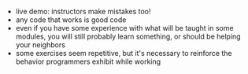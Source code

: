 
* live demo: instructors make mistakes too!
* any code that works is good code
* even if you have some experience with what will be taught in some modules, you will still probably learn something, or should be helping your neighbors 
* some exercises seem repetitive, but it's necessary to reinforce the behavior programmers exhibit while working
